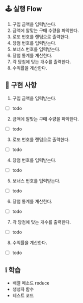 ## 🕹 실행 Flow

1. 구입 금액을 입력받는다.
2. 금액에 알맞는 구매 수량을 파악한다.
3. 로또 번호를 랜덤으로 출력한다.
4. 당첨 번호를 입력받는다.
5. 보너스 번호를 입력받는다.
6. 당첨 통계를 계산한다.
7. 각 당첨에 맞는 개수를 출력한다.
8. 수익률을 계산한다.

## 🛒 구현 사항

1. 구입 금액을 입력받는다.

- [ ] todo

2. 금액에 알맞는 구매 수량을 파악한다.

- [ ] todo

3. 로또 번호를 랜덤으로 출력한다.

- [ ] todo

4. 당첨 번호를 입력받는다.

- [ ] todo

5. 보너스 번호를 입력받는다.

- [ ] todo

6. 당첨 통계를 계산한다.

- [ ] todo

7. 각 당첨에 맞는 개수를 출력한다.

- [ ] todo

8. 수익률을 계산한다.

- [ ] todo

## ❕ 학습

- 배열 메소드 reduce
- 생성자 함수
- 테스트 코드
